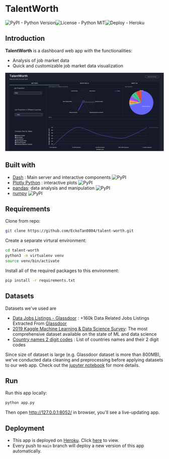 # TalentWorth

<img alt="PyPI - Python Version" src="https://img.shields.io/pypi/pyversions/flask"><img alt="License - Python MIT" src="https://img.shields.io/badge/License-MIT-brightgreen"><img alt="Deploy - Heroku" src="https://img.shields.io/badge/deploy-Heroku-blueviolet">

## Introduction

**TalentWorth** is a dashboard web app with the functionalities:

- Analysis of job market data
- Quick and customizable job market data visualization

![TalentWorth](assets/TalentWorth_screenshot.png)

## Built with

- [Dash](https://dash.plot.ly/) : Main server and interactive components <img alt="PyPI" src="https://img.shields.io/pypi/v/Dash">
- [Plotly Python](https://plot.ly/python/) : interactive plots <img alt="PyPI" src="https://img.shields.io/pypi/v/plotly">
- [pandas](https://pandas.pydata.org/): data analysis and manipulation <img alt="PyPI" src="https://img.shields.io/pypi/v/pandas">
- [numpy](https://numpy.org/) <img alt="PyPI" src="https://img.shields.io/pypi/v/numpy">

## Requirements

Clone from repo:

```bash
git clone https://github.com/EckoTan0804/talent-worth.git
```

Create a separate virtural environment:

```bash
cd talent-worth
python3 -m virtualenv venv
source venv/bin/activate
```

Install all of the required packages to this environment:

```bash
pip install -r requirements.txt
```

## Datasets

Datasets we've used are

- [Data Jobs Listings - Glassdoor](https://www.kaggle.com/andresionek/data-jobs-listings-glassdoor) : +160k Data Related Jobs Listings Extracted From [Glassdoor](https://www.glassdoor.com/index.htm)
- [2019 Kaggle Machine Learning & Data Science Survey](https://www.kaggle.com/c/kaggle-survey-2019/data): The most comprehensive dataset available on the state of ML and data science
- [Country names 2 digit codes](https://gist.github.com/EckoTan0804/101eafa84b457355399261596698fefa) : List of countries names and their 2 digit codes

Since size of dataset is large (e.g. Glassdoor dataset is more than 800MB), we've conducted data cleaning and preprocessing before applying datasets to our web app. Check out the [jupyter notebook](talent_worth.ipynb) for more details.

## Run

Run this app locally:

```bash
python app.py
```

Then open http://127.0.0.1:8052/ in browser, you'll see a live-updating app.

## Deployment

- This app is deployed on [Heroku](https://www.heroku.com/). Click [here](https://talent-worth.herokuapp.com/) to view.
- Every push to `main` branch will deploy a new version of this app automatically.

